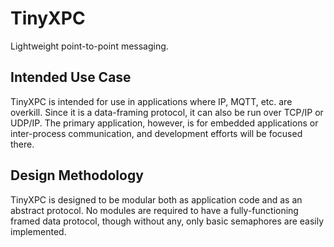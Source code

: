 # TinyXPC
Lightweight point-to-point messaging.

## Intended Use Case
TinyXPC is intended for use in applications where IP, MQTT, etc. are overkill.
Since it is a data-framing protocol, it can also be run over TCP/IP or UDP/IP.
The primary application, however, is for embedded applications or inter-process
communication, and development efforts will be focused there.

## Design Methodology
TinyXPC is designed to be modular both as application code and as an abstract
protocol.  No modules are required to have a fully-functioning framed data
protocol, though without any, only basic semaphores are easily implemented.
